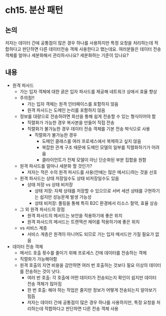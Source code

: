 # ch15. 분산 패턴

## 논의

저자는 데이터 간에 공통점이 많은 경우 하나를 사용하지만 특정 요청을 처리하는데 적합하다고 판단하면 다른 데이터전송 객체 사용한다고 했는데요.
여러분들은 데이터 전송 객체를 얼마나 세분화해서 관리하시나요? 세분화하는 기준이 있나요?

## 내용

- 원격 파사드
  - 가는 입자 객체에 대한 굵은 입자 파사드를 제공해 네트워크 상에서 효율 향상
  - 주의점!!
    - 가는 입자 객체는 원격 인터페이스를 포함하지 않음
    - 원격 파사드는 도메인 논리를 포함하지 않음
  - 정보를 대량으로 전송하려면 회선을 통해 쉽게 전송할 수 있는 형식이어야 함
    - 직렬화가 가능한 경우 복사본을 만들어 직접 전송
    - 직렬화가 불가능한 경우 데이터 전송 객체를 기본 전송 박식으로 사용
      - 직렬화가 불가능한 경우
        - 도메인 클래스를 여러 프로세스에서 복제하고 싶지 않음
        - 복잡한 관계 구조 때문에 도메인 모델의 일부를 직렬화하기가 어려움
        - 클라이언트가 전체 모델이 아닌 단순화된 부분 집합을 원함
  - 원격 파사드를 얼마나 세분화 할 것인가?
    - 저자는 적은 수의 원격 파사드를 사용(안에는 많은 메서드)하는 것을 선호
  - 원격 파사드는 상태 저장일수도 상태 비저장일수도 있음
    - 상태 저장 vs 상태 비저장
      - 상태 저장: 자체 상태를 저장할 수 있으므로 서버 세션 상태를 구현하기는 쉽지만 성능문제 발생 가능성
      - 상태 비저장: 풀링을 통해 특히 B2C 환경에서 리소스 절약, 효율 상승
  - 그 외 원격 파사드의 장점
    - 원격 파사드의 메서드는 보안을 적용하기에 좋은 위치
    - 원격 파사드의 메서드는 트랜잭션 제어를 적용하기에 좋은 위치
  - vs 서비스 계층
    - 서비스 게층은 원격이 아니어도 되므로 가는 입자 메서드만 가질 필요가 없음
- 데이터 전송 객체
  - 메서드 호출 횟수를 줄이기 위해 프로세스 간에 데이터를 전송하는 객체
  - 직렬화가 가능해야함
  - 원격 호출의 지연 비용을 감안하면 여러 번 호출하는 것보다 필요 이상의 데이터를 전송하는 것이 낫다.
    - 여러 번 호출: 각 호출에 어떤 데이터가 전송되는지 확인이 쉽지만 데이터 전송 객체가 많아짐
    - 한 번 호출: 해야 하는 작업은 줄지만 정보가 어떻게 전송되는지 알아보기 힘듬
    - 저자는 데이터 간에 공통점이 많은 경우 하나를 사용하지만, 특정 요청을 처리하는데 적합하다고 판단하면 다른 전송 객체 사용
